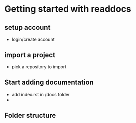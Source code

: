 # Getting started with readdocs

## setup account
- login/create account

## import a project
- pick a repository to import

## Start adding documentation
- add index.rst in /docs folder
- 

## Folder structure
